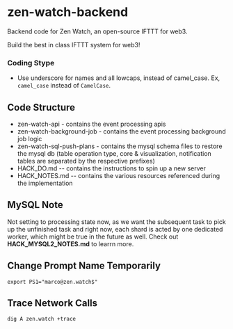 # zen-watch-backend
Backend code for Zen Watch, an open-source IFTTT for web3.

Build the best in class IFTTT system for web3!

### Coding Stype
- Use underscore for names and all lowcaps, instead of camel_case. Ex, `camel_case` instead of `CamelCase`.

## Code Structure

* zen-watch-api - contains the event processing apis
* zen-watch-background-job - contains the event processing background job logic
* zen-watch-sql-push-plans - contains the mysql schema files to restore the mysql db (table operation type, core & visualization, notification tables are separated by the respective prefixes)
* HACK_DO.md -- contains the instructions to spin up a new server
* HACK_NOTES.md -- contains the various resources referenced during the implementation

## MySQL Note

Not setting to processing state now, as we want the subsequent task to pick up the unfinished task and right now, each shard is acted by one dedicated worker, which might be true in the future as well. Check out **HACK_MYSQL2_NOTES.md** to learrn more.

## Change Prompt Name Temporarily
```
export PS1="marco@zen.watch$"
```

## Trace Network Calls
```
dig A zen.watch +trace
```